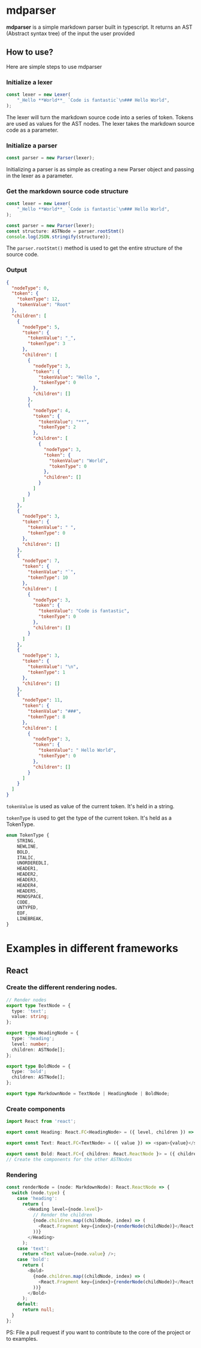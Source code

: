 # mdparser
**mdparser** is a simple markdown parser built in typescript.
It returns an AST (Abstract syntax tree) of the input the user provided

## How to use?
Here are simple steps to use mdparser
### Initialize a lexer
```typescript
const lexer = new Lexer(
	"_Hello **World**_ `Code is fantastic`\n### Hello World",
);
```
The lexer will turn the markdown source code into a series of token. Tokens are used as values for the AST nodes.
The lexer takes the markdown source code as a parameter.
### Initialize a parser
```typescript
const parser = new Parser(lexer);
```
Initializing a parser is as simple as creating a new Parser object and passing in the lexer as a parameter.
### Get the markdown source code structure
```typescript
const lexer = new Lexer(
	"_Hello **World**_ `Code is fantastic`\n### Hello World",
);

const parser = new Parser(lexer);
const structure: ASTNode = parser.rootStmt()
console.log(JSON.stringify(structure));
```
The `parser.rootStmt()` method is used to get the entire structure of the source code.
### Output
```json
{
  "nodeType": 0,
  "token": {
    "tokenType": 12,
    "tokenValue": "Root"
  },
  "children": [
    {
      "nodeType": 5,
      "token": {
        "tokenValue": "_",
        "tokenType": 3
      },
      "children": [
        {
          "nodeType": 3,
          "token": {
            "tokenValue": "Hello ",
            "tokenType": 0
          },
          "children": []
        },
        {
          "nodeType": 4,
          "token": {
            "tokenValue": "**",
            "tokenType": 2
          },
          "children": [
            {
              "nodeType": 3,
              "token": {
                "tokenValue": "World",
                "tokenType": 0
              },
              "children": []
            }
          ]
        }
      ]
    },
    {
      "nodeType": 3,
      "token": {
        "tokenValue": " ",
        "tokenType": 0
      },
      "children": []
    },
    {
      "nodeType": 7,
      "token": {
        "tokenValue": "`",
        "tokenType": 10
      },
      "children": [
        {
          "nodeType": 3,
          "token": {
            "tokenValue": "Code is fantastic",
            "tokenType": 0
          },
          "children": []
        }
      ]
    },
    {
      "nodeType": 3,
      "token": {
        "tokenValue": "\n",
        "tokenType": 1
      },
      "children": []
    },
    {
      "nodeType": 11,
      "token": {
        "tokenValue": "###",
        "tokenType": 8
      },
      "children": [
        {
          "nodeType": 3,
          "token": {
            "tokenValue": " Hello World",
            "tokenType": 0
          },
          "children": []
        }
      ]
    }
  ]
}
```
`tokenValue` is used as value of the current token. It's held in a string.

`tokenType` is used to get the type of the current token. It's held as a TokenType.
```typescript
enum TokenType {
	STRING,
	NEWLINE,
	BOLD,
	ITALIC,
	UNORDEREDLI,
	HEADER1,
	HEADER2,
	HEADER3,
	HEADER4,
	HEADER5,
	MONOSPACE,
	CODE,
	UNTYPED,
	EOF,
	LINEBREAK,
}
```
# Examples in different frameworks
## React
### Create the different rendering nodes.
```typescript
// Render nodes
export type TextNode = {
  type: 'text';
  value: string;
};

export type HeadingNode = {
  type: 'heading';
  level: number;
  children: ASTNode[];
};

export type BoldNode = {
  type: 'bold';
  children: ASTNode[];
};

export type MarkdownNode = TextNode | HeadingNode | BoldNode;
```
### Create components
```typescript
import React from 'react';

export const Heading: React.FC<HeadingNode> = ({ level, children }) => React.createElement(`h${level}`, {}, children);

export const Text: React.FC<TextNode> = ({ value }) => <span>{value}</span>;

export const Bold: React.FC<{ children: React.ReactNode }> = ({ children }) => <strong>{children}</strong>;
// Create the components for the other ASTNodes
```
### Rendering
```typescript
const renderNode = (node: MarkdownNode): React.ReactNode => {
  switch (node.type) {
    case 'heading':
      return (
        <Heading level={node.level}>
          // Render the children
          {node.children.map((childNode, index) => (
            <React.Fragment key={index}>{renderNode(childNode)}</React.Fragment>
          ))}
        </Heading>
      );
    case 'text':
      return <Text value={node.value} />;
    case 'bold':
      return (
        <Bold>
          {node.children.map((childNode, index) => (
            <React.Fragment key={index}>{renderNode(childNode)}</React.Fragment>
          ))}
        </Bold>
      );
    default:
      return null;
  }
};
```

PS: File a pull request if you want to contribute to the core of the project or to examples.

